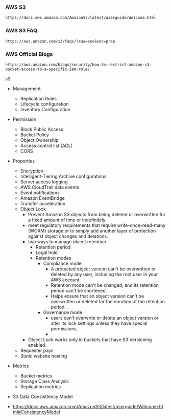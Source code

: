 ### AWS S3
```
https://docs.aws.amazon.com/AmazonS3/latest/userguide/Welcome.html
```
### AWS S3 FAQ
```
https://aws.amazon.com/s3/faqs/?saa=sec&sec=prep
```

### AWS Official Blogs
```
https://aws.amazon.com/blogs/security/how-to-restrict-amazon-s3-bucket-access-to-a-specific-iam-role/
```

s3
- Management
  - Replication Rules
  - Lifecycle configuration
  - Inventory Configuration
- Permission
  - Block Public Access
  - Bucket Policy
  - Object Ownership
  - Access control list (ACL)
  - CORS
- Properties
  - Encryption 
  - Intelligent-Tiering Archive configurations 
  - Server access logging
  - AWS CloudTrail data events
  - Event notifications
  - Amazon EventBridge
  - Transfer acceleration
  - Object Lock
    - Prevent Amazon S3 objects from being deleted or overwritten for a fixed amount of time or indefinitely.  
    - meet regulatory requirements that require write-once-read-many (WORM) storage or to simply add another layer of protection against 
      object changes and deletions.
    - two ways to manage object retention
      - Retention period
      - Legal hold
      - Retention modes
        - Compliance mode
          - A protected object version can't be overwritten or deleted by any user, including the root user in your AWS account.
          - Retention mode can't be changed, and its retention period can't be shortened.
          - Helps ensure that an object version can't be overwritten or deleted for the duration of the retention period.
        - Governance mode
          - users can't overwrite or delete an object version or alter its lock settings unless they have special permissions.
          - 
    - Object Lock works only in buckets that have S3 Versioning enabled.
  - Requester pays
  - Static website hosting
- Metrics
  - Bucket metrics
  - Storage Class Analysis
  - Replication metrics

- S3 Data Consisttency Model
- https://docs.aws.amazon.com/AmazonS3/latest/userguide/Welcome.html#ConsistencyModel
